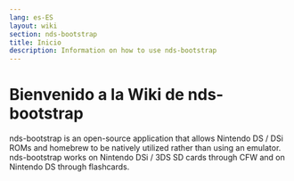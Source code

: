 ```yaml
---
lang: es-ES
layout: wiki
section: nds-bootstrap
title: Inicio
description: Information on how to use nds-bootstrap
---
```


# Bienvenido a la Wiki de nds-bootstrap

nds-bootstrap is an open-source application that allows Nintendo DS / DSi ROMs and homebrew to be natively utilized rather than using an emulator. nds-bootstrap works on Nintendo DSi / 3DS SD cards through CFW and on Nintendo DS through flashcards.

